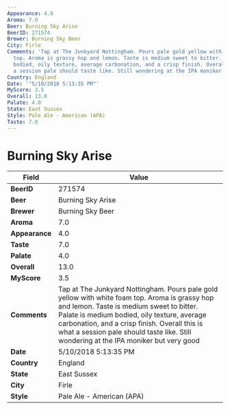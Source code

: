 ```yaml
---
Appearance: 4.0
Aroma: 7.0
Beer: Burning Sky Arise
BeerID: 271574
Brewer: Burning Sky Beer
City: Firle
Comments: 'Tap at The Junkyard Nottingham. Pours pale gold yellow with white foam
  top. Aroma is grassy hop and lemon. Taste is medium sweet to bitter. Palate is medium
  bodied, oily texture, average carbonation, and a crisp finish. Overall this is what
  a session pale should taste like. Still wondering at the IPA moniker but very good '
Country: England
Date: '"5/10/2018 5:13:35 PM"'
MyScore: 3.5
Overall: 13.0
Palate: 4.0
State: East Sussex
Style: Pale Ale - American (APA)
Taste: 7.0
---
```


# Burning Sky Arise

| Field         | Value |
|---------------|-------|
| **BeerID** | 271574 |
| **Beer** | Burning Sky Arise |
| **Brewer** | Burning Sky Beer |
| **Aroma** | 7.0 |
| **Appearance** | 4.0 |
| **Taste** | 7.0 |
| **Palate** | 4.0 |
| **Overall** | 13.0 |
| **MyScore** | 3.5 |
| **Comments** | Tap at The Junkyard Nottingham. Pours pale gold yellow with white foam top. Aroma is grassy hop and lemon. Taste is medium sweet to bitter. Palate is medium bodied, oily texture, average carbonation, and a crisp finish. Overall this is what a session pale should taste like. Still wondering at the IPA moniker but very good  |
| **Date** | 5/10/2018 5:13:35 PM |
| **Country** | England |
| **State** | East Sussex |
| **City** | Firle |
| **Style** | Pale Ale - American (APA) |
